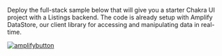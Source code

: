 Deploy the full-stack sample below that will give you a starter Chakra UI project with a Listings backend.  The code is already setup with Amplify DataStore, our client library for accessing and manipulating data in real-time.

[![amplifybutton](https://oneclick.amplifyapp.com/button.svg)](https://console.aws.amazon.com/amplify/home#/deploy?repo=https://github.com/swaminator/amplify-cms-demo)

